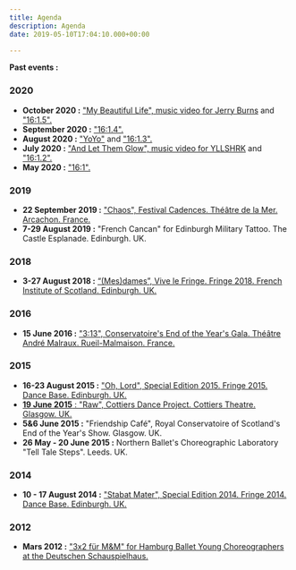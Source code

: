 ```yaml
---
title: Agenda
description: Agenda
date: 2019-05-10T17:04:10.000+00:00

---
```

**Past events :**

### 2020

* **October 2020 :** ["My Beautiful Life", music video for Jerry Burns](http://www.constantvigier.com/mybeautifullife) and ["16:1.5".](http://www.constantvigier.com/16-1-5)
* **September 2020 :** ["16:1.4".](http://www.constantvigier.com/16-1-4)
* **August 2020 :** ["YoYo"](http://www.constantvigier.com/yoyo) and ["16:1.3".](http://www.constantvigier.com/16-1-3)
* **July 2020 :** ["And Let Them Glow", music video for YLLSHRK](http://www.constantvigier.com/andletthemglow) and ["16:1.2".](http://www.constantvigier.com/16-1-2)
* **May 2020 :** ["16:1".](http://www.constantvigier.com/16-1)

### 2019

* **22 September 2019 :** ["Chaos", Festival Cadences. Théâtre de la Mer. Arcachon. France.](http://www.constantvigier.com/chaos)
* **7-29 August 2019 :** "French Cancan" for Edinburgh Military Tattoo. The Castle Esplanade. Edinburgh. UK.

### 2018

* **3-27 August 2018 :** [“(Mes)dames”, Vive le Fringe. Fringe 2018. French Institute of Scotland. Edinburgh. UK.](http://www.constantvigier.com/mesdames)

### 2016

* **15 June 2016 :** ["3:13", Conservatoire's End of the Year's Gala. Théâtre André Malraux. Rueil-Malmaison. France.](http://www.constantvigier.com/313)

### 2015

* **16-23 August 2015 :** ["Oh, Lord", Special Edition 2015. Fringe 2015. Dance Base. Edinburgh. UK.](http://www.constantvigier.com/oh-lord)
* [**19 June 2015** : "Raw", Cottiers Dance Project. Cottiers Theatre. Glasgow. UK.](http://www.constantvigier.com/raw)
* **5&6 June 2015 :** "Friendship Café", Royal Conservatoire of Scotland's End of the Year's Show. Glasgow. UK.
* **26 May - 20 June 2015 :** Northern Ballet's Choreographic Laboratory "Tell Tale Steps". Leeds. UK.

### 2014

* **10 - 17 August 2014 :** ["Stabat Mater", Special Edition 2014. Fringe 2014. Dance Base. Edinburgh. UK.](http://www.constantvigier.com/stabat-mater)

### 2012

* **Mars 2012 :** ["3x2 für M&M" for Hamburg Ballet Young Choreographers at the Deutschen Schauspielhaus.](http://www.constantvigier.com/creations-1-1)